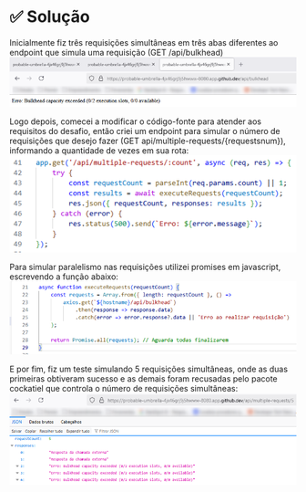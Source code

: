 # ✅ Solução

Inicialmente fiz três requisições simultâneas em três abas diferentes ao endpoint que simula uma requisição (GET /api/bulkhead) 
![initial-bulkhead-error](/src/challenge-3/assets/initial-bulkhead-error.png)

Logo depois, comecei a modificar o código-fonte para atender aos requisitos do desafio, então criei um endpoint para simular o número de requisições que desejo fazer (GET api/multiple-requests/{requestsnum}), informando a quantidade de vezes em sua rota:
![multiple-requests-endpoint](/src/challenge-3/assets/multiple-requests-endpoint.png)

Para simular paralelismo nas requisições utilizei promises em javascript, escrevendo a função abaixo:
![parallel-multiple-requests-function](/src/challenge-3/assets/parallel-multiple-requests-function.png)

E por fim, fiz um teste simulando 5 requisições simultâneas, onde as duas primeiras obtiveram sucesso e as demais foram recusadas pelo pacote cockatiel que controla o número de requisições simultâneas:
![parallel-requests-response](/src/challenge-3/assets/parallel-requests-response.png)